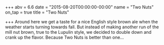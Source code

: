+++
abv = 6.6
date = "2015-08-20T00:00:00-00:00"
name = "Two Nuts"
on_tap = true
title = "Two Nuts"

+++
Around here we get a taste for a nice English style brown ale when the weather starts turning towards fall. But instead of making another run of the mill nut brown, true to the Lupulin style, we decided to double down and crank up the flavor. Because Two Nuts is better than one...